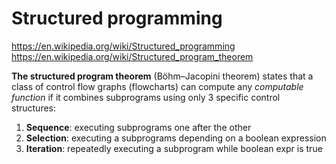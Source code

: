 # Structured programming

https://en.wikipedia.org/wiki/Structured_programming
https://en.wikipedia.org/wiki/Structured_program_theorem


**The structured program theorem** (Böhm–Jacopini theorem) states that a class of control flow graphs (flowcharts) can compute any *computable function* if it combines subprograms using only 3 specific control structures:
1. **Sequence**: executing subprograms one after the other
2. **Selection**: executing a subprograms depending on a boolean expression
3. **Iteration**: repeatedly executing a subprogram while boolean expr is true
